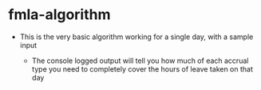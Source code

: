 # fmla-algorithm

* This is the very basic algorithm working for a single day, with a sample input

  * The console logged output will tell you how much of each accrual type you need to completely cover the hours of leave taken on that day